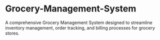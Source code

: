 # Grocery-Management-System
A comprehensive Grocery Management System designed to streamline inventory management, order tracking, and billing processes for grocery stores.
